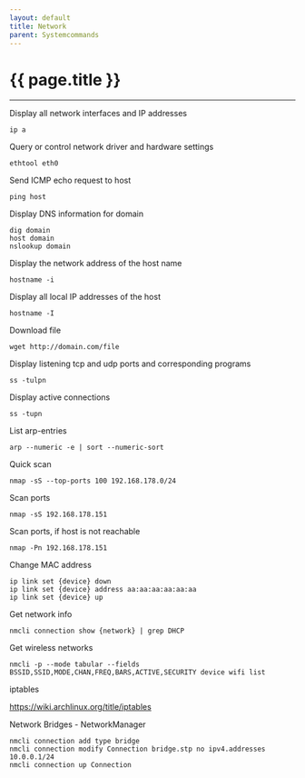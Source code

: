 ```yaml
---
layout: default
title: Network
parent: Systemcommands
---
```


# {{ page.title }}

______________________________________________________________________

Display all network interfaces and IP addresses

`ip a`

Query or control network driver and hardware settings

`ethtool eth0`

Send ICMP echo request to host

`ping host`

Display DNS information for domain

```
dig domain
host domain
nslookup domain
```

Display the network address of the host name

`hostname -i`

Display all local IP addresses of the host

`hostname -I`

Download file

`wget http://domain.com/file`

Display listening tcp and udp ports and corresponding programs

`ss -tulpn`

Display active connections

`ss -tupn`

List arp-entries

`arp --numeric -e | sort --numeric-sort`

Quick scan

`nmap -sS --top-ports 100 192.168.178.0/24`

Scan ports

`nmap -sS 192.168.178.151`

Scan ports, if host is not reachable

`nmap -Pn 192.168.178.151`

Change MAC address

```
ip link set {device} down
ip link set {device} address aa:aa:aa:aa:aa:aa
ip link set {device} up
```

Get network info

`nmcli connection show {network} | grep DHCP`

Get wireless networks

```
nmcli -p --mode tabular --fields BSSID,SSID,MODE,CHAN,FREQ,BARS,ACTIVE,SECURITY device wifi list
```

iptables

<https://wiki.archlinux.org/title/iptables>

Network Bridges - NetworkManager

```
nmcli connection add type bridge
nmcli connection modify Connection bridge.stp no ipv4.addresses 10.0.0.1/24
nmcli connection up Connection
```
